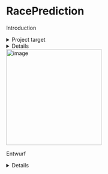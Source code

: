 # RacePrediction

Introduction
<details>
<summary>Project target </summary>
       <p>
The aim of the project is to create a Formula 1 racing prediction game where players can register to make race result predictions. Based on the race results, players will receive points, and the goal for each player is to accumulate the most points to win the game.

The requirements for the project include having a complete program logic to host a freely accessible web application. Players should be able to submit their predictions, log in, and register through a terminal. Additionally, the project should have fully implemented admin functions, and the algorithm for player prediction submissions should be functional.        
       </p>
</details>


<details>

       <summary>Project Requirements</summary>
<p>
       Object-oriented programming
Implementation of Data Access Objects (DAO)
Persistent data storage
Project Scope:
Race information will be retrieved from the Ergast.com/API and stored in a custom database to reduce load on the API. To establish a connection to the database, ready-made methods from Psycopg will be used.
</p>


       
</details>



<img width="254" alt="image" src="https://github.com/Tecmac/RacePrediction/assets/53382401/02e65fe1-c69a-4b10-b03d-481b502c943a">

</details>


Entwurf
<details>
           tejwnf
</details>
